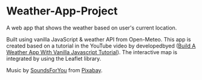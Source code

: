 # Weather-App-Project
A web app that shows the weather based on user's current location. 

Built using vanilla JavaScript & weather API from Open-Meteo. This app is created based on a tutorial in the YouTube video by developedbyed (<a href="https://www.youtube.com/watch?v=wPElVpR1rwA">Build A Weather App With Vanilla Javascript Tutorial</a>). The interactive map is integrated by using the Leaflet library.

Music by <a href="https://pixabay.com/users/soundsforyou-4861230/?utm_source=link-attribution&amp;utm_medium=referral&amp;utm_campaign=music&amp;utm_content=114484">SoundsForYou</a> from <a href="https://pixabay.com/music//?utm_source=link-attribution&amp;utm_medium=referral&amp;utm_campaign=music&amp;utm_content=114484">Pixabay</a>.



